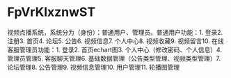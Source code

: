 # FpVrKlxznwST
视频点播系统，系统分为（身份）：普通用户、管理员。普通用户功能：1. 登录2. 注册3. 首页4. 论坛5. 公告6. 视频信息7. 个人中心8. 视频收藏9. 视频留言10. 在线客服管理员功能：1. 登录2. 首页echart图3. 个人中心（修改密码、个人信息）4. 管理员管理5. 客服聊天管理6. 基础数据管理（公告类型管理、视频类型管理）7. 论坛管理8. 公告管理9. 视频信息管理10. 用户管理11. 轮播图管理 

